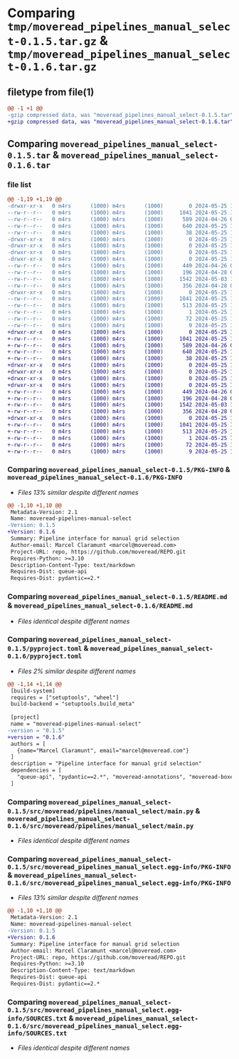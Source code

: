 # Comparing `tmp/moveread_pipelines_manual_select-0.1.5.tar.gz` & `tmp/moveread_pipelines_manual_select-0.1.6.tar.gz`

## filetype from file(1)

```diff
@@ -1 +1 @@
-gzip compressed data, was "moveread_pipelines_manual_select-0.1.5.tar", last modified: Sat May 25 11:11:14 2024, max compression
+gzip compressed data, was "moveread_pipelines_manual_select-0.1.6.tar", last modified: Sat May 25 14:18:12 2024, max compression
```

## Comparing `moveread_pipelines_manual_select-0.1.5.tar` & `moveread_pipelines_manual_select-0.1.6.tar`

### file list

```diff
@@ -1,19 +1,19 @@
-drwxr-xr-x   0 m4rs      (1000) m4rs      (1000)        0 2024-05-25 11:11:14.473997 moveread_pipelines_manual_select-0.1.5/
--rw-r--r--   0 m4rs      (1000) m4rs      (1000)     1041 2024-05-25 11:11:14.473997 moveread_pipelines_manual_select-0.1.5/PKG-INFO
--rw-r--r--   0 m4rs      (1000) m4rs      (1000)      589 2024-04-26 06:09:43.000000 moveread_pipelines_manual_select-0.1.5/README.md
--rw-r--r--   0 m4rs      (1000) m4rs      (1000)      640 2024-05-25 11:11:11.000000 moveread_pipelines_manual_select-0.1.5/pyproject.toml
--rw-r--r--   0 m4rs      (1000) m4rs      (1000)       38 2024-05-25 11:11:14.473997 moveread_pipelines_manual_select-0.1.5/setup.cfg
-drwxr-xr-x   0 m4rs      (1000) m4rs      (1000)        0 2024-05-25 11:11:14.473997 moveread_pipelines_manual_select-0.1.5/src/
-drwxr-xr-x   0 m4rs      (1000) m4rs      (1000)        0 2024-05-25 11:11:14.463997 moveread_pipelines_manual_select-0.1.5/src/moveread/
-drwxr-xr-x   0 m4rs      (1000) m4rs      (1000)        0 2024-05-25 11:11:14.463997 moveread_pipelines_manual_select-0.1.5/src/moveread/pipelines/
-drwxr-xr-x   0 m4rs      (1000) m4rs      (1000)        0 2024-05-25 11:11:14.473997 moveread_pipelines_manual_select-0.1.5/src/moveread/pipelines/manual_select/
--rw-r--r--   0 m4rs      (1000) m4rs      (1000)      449 2024-04-26 06:10:35.000000 moveread_pipelines_manual_select-0.1.5/src/moveread/pipelines/manual_select/__init__.py
--rw-r--r--   0 m4rs      (1000) m4rs      (1000)      196 2024-04-28 09:11:56.000000 moveread_pipelines_manual_select-0.1.5/src/moveread/pipelines/manual_select/__init__.pyi
--rw-r--r--   0 m4rs      (1000) m4rs      (1000)     1542 2024-05-03 10:37:13.000000 moveread_pipelines_manual_select-0.1.5/src/moveread/pipelines/manual_select/main.py
--rw-r--r--   0 m4rs      (1000) m4rs      (1000)      356 2024-04-28 09:11:42.000000 moveread_pipelines_manual_select-0.1.5/src/moveread/pipelines/manual_select/types.py
-drwxr-xr-x   0 m4rs      (1000) m4rs      (1000)        0 2024-05-25 11:11:14.473997 moveread_pipelines_manual_select-0.1.5/src/moveread_pipelines_manual_select.egg-info/
--rw-r--r--   0 m4rs      (1000) m4rs      (1000)     1041 2024-05-25 11:11:14.000000 moveread_pipelines_manual_select-0.1.5/src/moveread_pipelines_manual_select.egg-info/PKG-INFO
--rw-r--r--   0 m4rs      (1000) m4rs      (1000)      513 2024-05-25 11:11:14.000000 moveread_pipelines_manual_select-0.1.5/src/moveread_pipelines_manual_select.egg-info/SOURCES.txt
--rw-r--r--   0 m4rs      (1000) m4rs      (1000)        1 2024-05-25 11:11:14.000000 moveread_pipelines_manual_select-0.1.5/src/moveread_pipelines_manual_select.egg-info/dependency_links.txt
--rw-r--r--   0 m4rs      (1000) m4rs      (1000)       72 2024-05-25 11:11:14.000000 moveread_pipelines_manual_select-0.1.5/src/moveread_pipelines_manual_select.egg-info/requires.txt
--rw-r--r--   0 m4rs      (1000) m4rs      (1000)        9 2024-05-25 11:11:14.000000 moveread_pipelines_manual_select-0.1.5/src/moveread_pipelines_manual_select.egg-info/top_level.txt
+drwxr-xr-x   0 m4rs      (1000) m4rs      (1000)        0 2024-05-25 14:18:12.917639 moveread_pipelines_manual_select-0.1.6/
+-rw-r--r--   0 m4rs      (1000) m4rs      (1000)     1041 2024-05-25 14:18:12.917639 moveread_pipelines_manual_select-0.1.6/PKG-INFO
+-rw-r--r--   0 m4rs      (1000) m4rs      (1000)      589 2024-04-26 06:09:43.000000 moveread_pipelines_manual_select-0.1.6/README.md
+-rw-r--r--   0 m4rs      (1000) m4rs      (1000)      640 2024-05-25 14:18:09.000000 moveread_pipelines_manual_select-0.1.6/pyproject.toml
+-rw-r--r--   0 m4rs      (1000) m4rs      (1000)       38 2024-05-25 14:18:12.917639 moveread_pipelines_manual_select-0.1.6/setup.cfg
+drwxr-xr-x   0 m4rs      (1000) m4rs      (1000)        0 2024-05-25 14:18:12.907639 moveread_pipelines_manual_select-0.1.6/src/
+drwxr-xr-x   0 m4rs      (1000) m4rs      (1000)        0 2024-05-25 14:18:12.907639 moveread_pipelines_manual_select-0.1.6/src/moveread/
+drwxr-xr-x   0 m4rs      (1000) m4rs      (1000)        0 2024-05-25 14:18:12.907639 moveread_pipelines_manual_select-0.1.6/src/moveread/pipelines/
+drwxr-xr-x   0 m4rs      (1000) m4rs      (1000)        0 2024-05-25 14:18:12.917639 moveread_pipelines_manual_select-0.1.6/src/moveread/pipelines/manual_select/
+-rw-r--r--   0 m4rs      (1000) m4rs      (1000)      449 2024-04-26 06:10:35.000000 moveread_pipelines_manual_select-0.1.6/src/moveread/pipelines/manual_select/__init__.py
+-rw-r--r--   0 m4rs      (1000) m4rs      (1000)      196 2024-04-28 09:11:56.000000 moveread_pipelines_manual_select-0.1.6/src/moveread/pipelines/manual_select/__init__.pyi
+-rw-r--r--   0 m4rs      (1000) m4rs      (1000)     1542 2024-05-03 10:37:13.000000 moveread_pipelines_manual_select-0.1.6/src/moveread/pipelines/manual_select/main.py
+-rw-r--r--   0 m4rs      (1000) m4rs      (1000)      356 2024-04-28 09:11:42.000000 moveread_pipelines_manual_select-0.1.6/src/moveread/pipelines/manual_select/types.py
+drwxr-xr-x   0 m4rs      (1000) m4rs      (1000)        0 2024-05-25 14:18:12.917639 moveread_pipelines_manual_select-0.1.6/src/moveread_pipelines_manual_select.egg-info/
+-rw-r--r--   0 m4rs      (1000) m4rs      (1000)     1041 2024-05-25 14:18:12.000000 moveread_pipelines_manual_select-0.1.6/src/moveread_pipelines_manual_select.egg-info/PKG-INFO
+-rw-r--r--   0 m4rs      (1000) m4rs      (1000)      513 2024-05-25 14:18:12.000000 moveread_pipelines_manual_select-0.1.6/src/moveread_pipelines_manual_select.egg-info/SOURCES.txt
+-rw-r--r--   0 m4rs      (1000) m4rs      (1000)        1 2024-05-25 14:18:12.000000 moveread_pipelines_manual_select-0.1.6/src/moveread_pipelines_manual_select.egg-info/dependency_links.txt
+-rw-r--r--   0 m4rs      (1000) m4rs      (1000)       72 2024-05-25 14:18:12.000000 moveread_pipelines_manual_select-0.1.6/src/moveread_pipelines_manual_select.egg-info/requires.txt
+-rw-r--r--   0 m4rs      (1000) m4rs      (1000)        9 2024-05-25 14:18:12.000000 moveread_pipelines_manual_select-0.1.6/src/moveread_pipelines_manual_select.egg-info/top_level.txt
```

### Comparing `moveread_pipelines_manual_select-0.1.5/PKG-INFO` & `moveread_pipelines_manual_select-0.1.6/PKG-INFO`

 * *Files 13% similar despite different names*

```diff
@@ -1,10 +1,10 @@
 Metadata-Version: 2.1
 Name: moveread-pipelines-manual-select
-Version: 0.1.5
+Version: 0.1.6
 Summary: Pipeline interface for manual grid selection
 Author-email: Marcel Claramunt <marcel@moveread.com>
 Project-URL: repo, https://github.com/moveread/REPO.git
 Requires-Python: >=3.10
 Description-Content-Type: text/markdown
 Requires-Dist: queue-api
 Requires-Dist: pydantic==2.*
```

### Comparing `moveread_pipelines_manual_select-0.1.5/README.md` & `moveread_pipelines_manual_select-0.1.6/README.md`

 * *Files identical despite different names*

### Comparing `moveread_pipelines_manual_select-0.1.5/pyproject.toml` & `moveread_pipelines_manual_select-0.1.6/pyproject.toml`

 * *Files 2% similar despite different names*

```diff
@@ -1,14 +1,14 @@
 [build-system]
 requires = ["setuptools", "wheel"]
 build-backend = "setuptools.build_meta"
 
 [project]
 name = "moveread-pipelines-manual-select"
-version = "0.1.5"
+version = "0.1.6"
 authors = [
   {name="Marcel Claramunt", email="marcel@moveread.com"}
 ]
 description = "Pipeline interface for manual grid selection"
 dependencies = [
   "queue-api", "pydantic==2.*", "moveread-annotations", "moveread-boxes", "lazy-loader"
 ]
```

### Comparing `moveread_pipelines_manual_select-0.1.5/src/moveread/pipelines/manual_select/main.py` & `moveread_pipelines_manual_select-0.1.6/src/moveread/pipelines/manual_select/main.py`

 * *Files identical despite different names*

### Comparing `moveread_pipelines_manual_select-0.1.5/src/moveread_pipelines_manual_select.egg-info/PKG-INFO` & `moveread_pipelines_manual_select-0.1.6/src/moveread_pipelines_manual_select.egg-info/PKG-INFO`

 * *Files 13% similar despite different names*

```diff
@@ -1,10 +1,10 @@
 Metadata-Version: 2.1
 Name: moveread-pipelines-manual-select
-Version: 0.1.5
+Version: 0.1.6
 Summary: Pipeline interface for manual grid selection
 Author-email: Marcel Claramunt <marcel@moveread.com>
 Project-URL: repo, https://github.com/moveread/REPO.git
 Requires-Python: >=3.10
 Description-Content-Type: text/markdown
 Requires-Dist: queue-api
 Requires-Dist: pydantic==2.*
```

### Comparing `moveread_pipelines_manual_select-0.1.5/src/moveread_pipelines_manual_select.egg-info/SOURCES.txt` & `moveread_pipelines_manual_select-0.1.6/src/moveread_pipelines_manual_select.egg-info/SOURCES.txt`

 * *Files identical despite different names*

